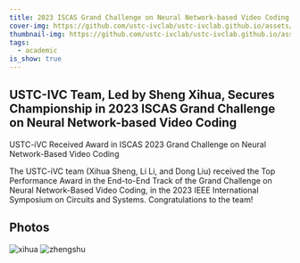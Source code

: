 ```yaml
---
title: 2023 ISCAS Grand Challenge on Neural Network-based Video Coding
cover-img: https://github.com/ustc-ivclab/ustc-ivclab.github.io/assets/116997215/f1342b6a-36f8-4946-9f27-f77e9bf925ac
thumbnail-img: https://github.com/ustc-ivclab/ustc-ivclab.github.io/assets/116997215/23c911d2-4f27-4a8e-b768-074003ac8a6f
tags:
  - academic
is_show: true
---
```


## USTC-IVC Team, Led by Sheng Xihua, Secures Championship in 2023 ISCAS Grand Challenge on Neural Network-based Video Coding

USTC-iVC Received Award in ISCAS 2023 Grand Challenge on Neural Network-Based Video Coding

The USTC-iVC team (Xihua Sheng, Li Li, and Dong Liu) received the Top Performance Award in the End-to-End Track of the Grand Challenge on Neural Network-Based Video Coding, in the 2023 IEEE International Symposium on Circuits and Systems. Congratulations to the team!



## Photos

![xihua](https://github.com/ustc-ivclab/ustc-ivclab.github.io/assets/116997215/6c3b9ed2-46be-43ac-a1dc-313358793408)
![zhengshu](https://github.com/ustc-ivclab/ustc-ivclab.github.io/assets/116997215/23c911d2-4f27-4a8e-b768-074003ac8a6f)